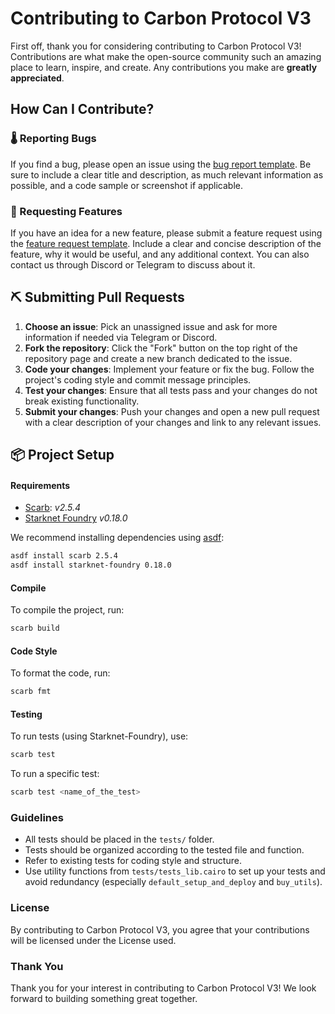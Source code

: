 # Contributing to Carbon Protocol V3

First off, thank you for considering contributing to Carbon Protocol V3! Contributions are what make the open-source community such an amazing place to learn, inspire, and create. Any contributions you make are **greatly appreciated**.

## How Can I Contribute?

### 🌡️ Reporting Bugs

If you find a bug, please open an issue using the [bug report template](https://github.com/carbonable-labs/carbon-protocol-v3/issues/new?assignees=&labels=bug&template=01_BUG_REPORT.md&title=bug%3A+). Be sure to include a clear title and description, as much relevant information as possible, and a code sample or screenshot if applicable.

### 📝 Requesting Features

If you have an idea for a new feature, please submit a feature request using the [feature request template](https://github.com/carbonable-labs/carbon-protocol-v3/issues/new?assignees=&labels=enhancement&template=02_FEATURE_REQUEST.md&title=feat%3A+). Include a clear and concise description of the feature, why it would be useful, and any additional context. You can also contact us through Discord or Telegram to discuss about it.

## ⛏️ Submitting Pull Requests
1. **Choose an issue**: Pick an unassigned issue and ask for more information if needed via Telegram or Discord.
2. **Fork the repository**: Click the "Fork" button on the top right of the repository page and create a new branch dedicated to the issue.
3. **Code your changes**: Implement your feature or fix the bug. Follow the project's coding style and commit message principles.
4. **Test your changes**: Ensure that all tests pass and your changes do not break existing functionality.
5. **Submit your changes**: Push your changes and open a new pull request with a clear description of your changes and link to any relevant issues.

## 📦 Project Setup

#### Requirements

- [Scarb](https://docs.swmansion.com/scarb/): *v2.5.4*
- [Starknet Foundry](https://foundry-rs.github.io/starknet-foundry/index.html) *v0.18.0*

We recommend installing dependencies using [asdf](https://asdf-vm.com/):

```bash
asdf install scarb 2.5.4
asdf install starknet-foundry 0.18.0
```

#### Compile

To compile the project, run:
```bash
scarb build
```

#### Code Style
To format the code, run:

```bash
scarb fmt
```

#### Testing
To run tests (using Starknet-Foundry), use:

```bash
scarb test
```

To run a specific test:
```bash
scarb test <name_of_the_test>
```

### Guidelines
- All tests should be placed in the `tests/` folder.
- Tests should be organized according to the tested file and function.
- Refer to existing tests for coding style and structure.
- Use utility functions from `tests/tests_lib.cairo` to set up your tests and avoid redundancy (especially `default_setup_and_deploy` and `buy_utils`).

### License
By contributing to Carbon Protocol V3, you agree that your contributions will be licensed under the License used.

### Thank You
Thank you for your interest in contributing to Carbon Protocol V3! We look forward to building something great together.


